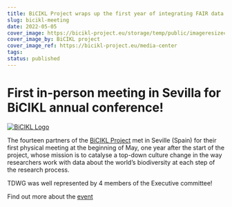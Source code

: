 ```yaml
---
title: BiCIKL Project wraps up the first year of integrating FAIR data on biodiversity
slug: bicikl-meeting
date: 2022-05-05
cover_image: https://bicikl-project.eu/storage/temp/public/imageresizecache/26e/913/1f0/26e9131f069e1abfec54a8926b77520c1c4bd3ddf5c31fd0c7867fa52089c53a.jpg
cover_image_by: BiCIKL project
cover_image_ref: https://bicikl-project.eu/media-center
tags: 
status: published
---
```

# First in-person meeting in Sevilla for BiCIKL annual conference!
[![BiCIKL Logo](https://static.tdwg.org/sponsors/bicikl_logo_full_mixed_on-black_w600.png)](https://bicikl-project.eu)

The fourteen partners of the [BiCIKL Project](https://bicikl-project.eu/) met in Seville (Spain) for their first physical meeting at the beginning of May, one year after the start of the project, whose mission is to catalyse a top-down culture change in the way researchers work with data about the world’s biodiversity at each step of the research process.

TDWG was well represented by 4 members of the Executive committee!

Find out more about the [event](https://bicikl-project.eu/news/bicikl-project-wraps-first-year-integrating-fair-data-biodiversity)


